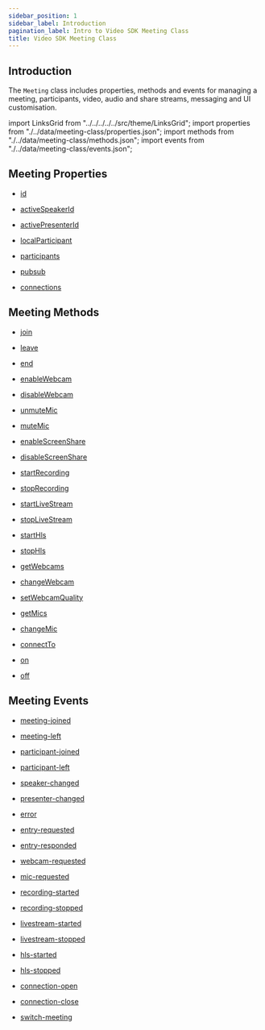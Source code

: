 ```yaml
---
sidebar_position: 1
sidebar_label: Introduction
pagination_label: Intro to Video SDK Meeting Class
title: Video SDK Meeting Class
---
```


<div class="sdk-api-ref">

## Introduction

The `Meeting` class includes properties, methods and events for managing a meeting, participants, video, audio and share streams, messaging and UI customisation.

import LinksGrid from "../../../../../src/theme/LinksGrid";
import properties from "./../data/meeting-class/properties.json";
import methods from "./../data/meeting-class/methods.json";
import events from "./../data/meeting-class/events.json";

## Meeting Properties

<div class="links-grid">

<div>

- [id](./properties.md#id)

</div>
<div>

- [activeSpeakerId](./properties.md#activespeakerid)

</div>
<div>

- [activePresenterId](./properties.md#activepresenterid)

</div>
<div>

- [localParticipant](./properties.md#localparticipant)

</div>
<div>

- [participants](./properties.md#participants)

</div>
<div>

- [pubsub](./properties.md#pubsub)

</div>
<div>

- [connections](./properties.md#connections)

</div>

</div>

## Meeting Methods

<div class="links-grid">

<div>

- [join](./methods.md#join)

</div>
<div>

- [leave](./methods.md#leave)

</div>
<div>

- [end](./methods.md#end)

</div>
<div>

- [enableWebcam](./methods.md#enablewebcam)

</div>
<div>

- [disableWebcam](./methods.md#disablewebcam)

</div>
<div>

- [unmuteMic](./methods.md#unmutemic)

</div>
<div>

- [muteMic](./methods.md#mutemic)

</div>
<div>

- [enableScreenShare](./methods.md#enablescreenshare)

</div>
<div>

- [disableScreenShare](./methods.md#disablescreenshare)

</div>
<div>

- [startRecording](./methods.md#startrecording)

</div>
<div>

- [stopRecording](./methods.md#stoprecording)

</div>
<div>

- [startLiveStream](./methods.md#startlivestream)

</div>
<div>

- [stopLiveStream](./methods.md#startlivestream)

</div>
<div>

- [startHls](./methods.md#starthls)

</div>
<div>

- [stopHls](./methods.md#stophls)

</div>
<div>

- [getWebcams](./methods.md#getwebcams)

</div>
<div>

- [changeWebcam](./methods.md#changewebcam)

</div>
<div>

- [setWebcamQuality](./methods.md#setwebcamquality)

</div>
<div>

- [getMics](./methods.md#getmics)

</div>
<div>

- [changeMic](./methods.md#changemic)

</div>
<div>

- [connectTo](./methods.md#connectto)

</div>
<div>

- [on](./methods.md#on)

</div>
<div>

- [off](./methods.md#off)

</div>

</div>

## Meeting Events

<div class="links-grid">

<div>

- [meeting-joined](./events.md#meeting-joined)

</div>
<div>

- [meeting-left](./events.md#meeting-left)

</div>
<div>

- [participant-joined](./events.md#participant-joined)

</div>
<div>

- [participant-left](./events.md#participant-left)

</div>
<div>

- [speaker-changed](./events.md#speaker-changed)

</div>
<div>

- [presenter-changed](./events.md#presenter-changed)

</div>
<div>

- [error](./events.md#error)

</div>
<div>

- [entry-requested](./events.md#entry-requested)

</div>
<div>

- [entry-responded](./events.md#entry-responded)

</div>
<div>

- [webcam-requested](./events.md#webcam-requested)

</div>
<div>

- [mic-requested](./events.md#mic-requested)

</div>
<div>

- [recording-started](./events.md#recording-started)

</div>
<div>

- [recording-stopped](./events.md#recording-stopped)

</div>
<div>

- [livestream-started](./events.md#livestream-started)

</div>
<div>

- [livestream-stopped](./events.md#livestream-stopped)

</div>
<div>

- [hls-started](./events.md#hls-started)

</div>
<div>

- [hls-stopped](./events.md#hls-stopped)

</div>
<div>

- [connection-open](./events.md#connection-open)

</div>
<div>

- [connection-close](./events.md#connection-close)

</div>
<div>

- [switch-meeting](./events.md#switch-meeting)

</div>

</div>

</div>
